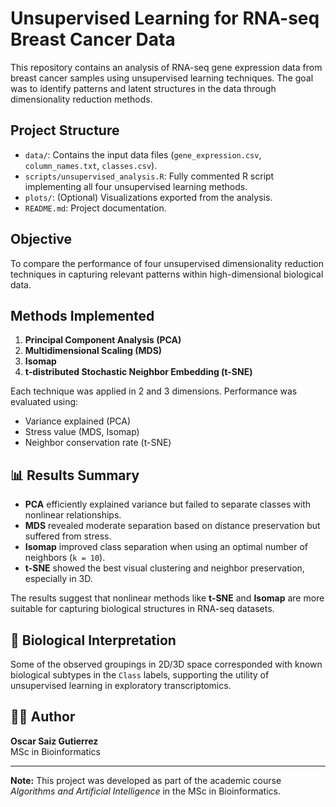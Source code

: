 # Unsupervised Learning for RNA-seq Breast Cancer Data

This repository contains an analysis of RNA-seq gene expression data from breast cancer samples using unsupervised learning techniques. The goal was to identify patterns and latent structures in the data through dimensionality reduction methods.

## Project Structure

- `data/`: Contains the input data files (`gene_expression.csv`, `column_names.txt`, `classes.csv`).
- `scripts/unsupervised_analysis.R`: Fully commented R script implementing all four unsupervised learning methods.
- `plots/`: (Optional) Visualizations exported from the analysis.
- `README.md`: Project documentation.

## Objective

To compare the performance of four unsupervised dimensionality reduction techniques in capturing relevant patterns within high-dimensional biological data.

## Methods Implemented

1. **Principal Component Analysis (PCA)**
2. **Multidimensional Scaling (MDS)**
3. **Isomap**
4. **t-distributed Stochastic Neighbor Embedding (t-SNE)**

Each technique was applied in 2 and 3 dimensions. Performance was evaluated using:
- Variance explained (PCA)
- Stress value (MDS, Isomap)
- Neighbor conservation rate (t-SNE)


## 📊 Results Summary

- **PCA** efficiently explained variance but failed to separate classes with nonlinear relationships.
- **MDS** revealed moderate separation based on distance preservation but suffered from stress.
- **Isomap** improved class separation when using an optimal number of neighbors (`k = 10`).
- **t-SNE** showed the best visual clustering and neighbor preservation, especially in 3D.

The results suggest that nonlinear methods like **t-SNE** and **Isomap** are more suitable for capturing biological structures in RNA-seq datasets.

## 🧠 Biological Interpretation

Some of the observed groupings in 2D/3D space corresponded with known biological subtypes in the `Class` labels, supporting the utility of unsupervised learning in exploratory transcriptomics.

## 👨‍💻 Author

**Oscar Saiz Gutierrez**  
MSc in Bioinformatics  

---

**Note:** This project was developed as part of the academic course *Algorithms and Artificial Intelligence* in the MSc in Bioinformatics.
